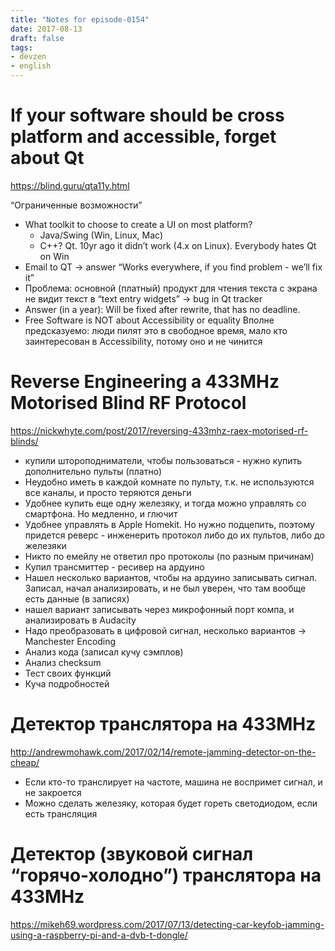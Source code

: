 ```yaml
---
title: "Notes for episode-0154"
date: 2017-08-13
draft: false
tags:
- devzen
- english
---
```


# If your software should be cross platform and accessible, forget about Qt
https://blind.guru/qta11y.html

“Ограниченные возможности”
- What toolkit to choose to create a UI on most platform?
    - Java/Swing (Win, Linux, Mac)
    - C++? Qt. 10yr ago it didn’t work (4.x on Linux). Everybody hates Qt on Win
- Email to QT -> answer “Works everywhere, if you find problem - we’ll fix it”
- Проблема: основной (платный) продукт для чтения текста с экрана не видит текст в “text entry widgets” -> bug in Qt tracker
- Answer (in a year): Will be fixed after rewrite, that has no deadline.
- Free Software is NOT about Accessibility or equality
Вполне предсказуемо: люди пилят это в свободное время, мало кто заинтересован в Accessibility, потому оно и не чинится

# Reverse Engineering a 433MHz Motorised Blind RF Protocol
https://nickwhyte.com/post/2017/reversing-433mhz-raex-motorised-rf-blinds/

- купили штороподниматели, чтобы пользоваться - нужно купить дополнительно пульты (платно)
- Неудобно иметь в каждой комнате по пульту, т.к. не используются все каналы, и просто теряются деньги
- Удобнее купить еще одну железяку, и тогда можно управлять со смартфона. Но медленно, и глючит
- Удобнее управлять в Apple Homekit. Но нужно подцепить, поэтому придется реверс - инженерить протокол либо до их пультов, либо до железяки
- Никто по емейлу не ответил про протоколы (по разным причинам)
- Купил трансмиттер - ресивер на ардуино
- Нашел несколько вариантов, чтобы на ардуино записывать сигнал. Записал, начал анализировать, и не был уверен, что там вообще есть данные (в записях)
- нашел вариант записывать через микрофонный порт компа, и анализировать в Audacity
- Надо преобразовать в цифровой сигнал, несколько вариантов -> Manchester Encoding
- Анализ кода (записал кучу сэмплов)
- Анализ checksum
- Тест своих функций
- Куча подробностей

# Детектор транслятора на 433MHz
http://andrewmohawk.com/2017/02/14/remote-jamming-detector-on-the-cheap/

- Если кто-то транслирует на частоте, машина не воспримет сигнал, и не закроется
- Можно сделать железяку, которая будет гореть светодиодом, если есть трансляция

# Детектор (звуковой сигнал “горячо-холодно”) транслятора на 433MHz
https://mikeh69.wordpress.com/2017/07/13/detecting-car-keyfob-jamming-using-a-raspberry-pi-and-a-dvb-t-dongle/
